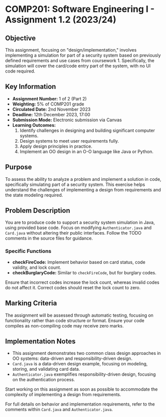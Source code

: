 # COMP201: Software Engineering I - Assignment 1.2 (2023/24)

## Objective
This assignment, focusing on "design/implementation," involves implementing a simulation for part of a security system based on previously defined requirements and use cases from coursework 1. Specifically, the simulation will cover the card/code entry part of the system, with no UI code required.

## Key Information
- **Assignment Number:** 1 of 2 (Part 2)
- **Weighting:** 5% of COMP201 grade
- **Circulated Date:** 2nd November 2023
- **Deadline:** 12th December 2023, 17:00
- **Submission Mode:** Electronic submission via Canvas
- **Learning Outcomes:**
  1. Identify challenges in designing and building significant computer systems.
  2. Design systems to meet user requirements fully.
  3. Apply design principles in practice.
  4. Implement an OO design in an O-O language like Java or Python.

## Purpose
To assess the ability to analyze a problem and implement a solution in code, specifically simulating part of a security system. This exercise helps understand the challenges of implementing a design from requirements and the state modeling required.

## Problem Description
You are to produce code to support a security system simulation in Java, using provided base code. Focus on modifying `Authenticator.java` and `Card.java` without altering their public interfaces. Follow the TODO comments in the source files for guidance.

### Specific Functions
- **checkFireCode:** Implement behavior based on card status, code validity, and lock count.
- **checkBurglaryCode:** Similar to `checkFireCode`, but for burglary codes.

Ensure that incorrect codes increase the lock count, whereas invalid codes do not affect it. Correct codes should reset the lock count to zero.

## Marking Criteria
The assignment will be assessed through automatic testing, focusing on functionality rather than code structure or format. Ensure your code compiles as non-compiling code may receive zero marks.

## Implementation Notes
- This assignment demonstrates two common class design approaches in OO systems: data-driven and responsibility-driven design.
- `Card.java` is a data-driven design example, focusing on modeling, storing, and validating card data.
- `Authenticator.java` exemplifies responsibility-driven design, focusing on the authentication process.

Start working on this assignment as soon as possible to accommodate the complexity of implementing a design from requirements.

For full details on behavior and implementation requirements, refer to the comments within `Card.java` and `Authenticator.java`.

